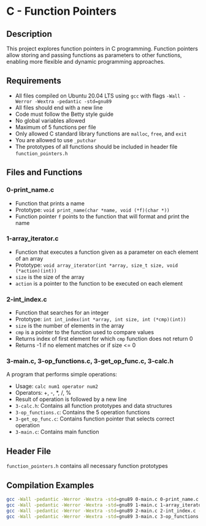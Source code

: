 # C - Function Pointers

## Description
This project explores function pointers in C programming. Function pointers allow storing and passing functions as parameters to other functions, enabling more flexible and dynamic programming approaches.

## Requirements
- All files compiled on Ubuntu 20.04 LTS using `gcc` with flags `-Wall -Werror -Wextra -pedantic -std=gnu89`
- All files should end with a new line
- Code must follow the Betty style guide
- No global variables allowed
- Maximum of 5 functions per file
- Only allowed C standard library functions are `malloc`, `free`, and `exit`
- You are allowed to use `_putchar`
- The prototypes of all functions should be included in header file `function_pointers.h`

## Files and Functions

### 0-print_name.c
- Function that prints a name
- Prototype: `void print_name(char *name, void (*f)(char *))`
- Function pointer `f` points to the function that will format and print the name

### 1-array_iterator.c
- Function that executes a function given as a parameter on each element of an array
- Prototype: `void array_iterator(int *array, size_t size, void (*action)(int))`
- `size` is the size of the array
- `action` is a pointer to the function to be executed on each element

### 2-int_index.c
- Function that searches for an integer
- Prototype: `int int_index(int *array, int size, int (*cmp)(int))`
- `size` is the number of elements in the array
- `cmp` is a pointer to the function used to compare values
- Returns index of first element for which `cmp` function does not return 0
- Returns -1 if no element matches or if size <= 0

### 3-main.c, 3-op_functions.c, 3-get_op_func.c, 3-calc.h
A program that performs simple operations:
- Usage: `calc num1 operator num2`
- Operators: +, -, *, /, %
- Result of operation is followed by a new line
- `3-calc.h`: Contains all function prototypes and data structures
- `3-op_functions.c`: Contains the 5 operation functions
- `3-get_op_func.c`: Contains function pointer that selects correct operation
- `3-main.c`: Contains main function

## Header File
`function_pointers.h` contains all necessary function prototypes

## Compilation Examples
```bash
gcc -Wall -pedantic -Werror -Wextra -std=gnu89 0-main.c 0-print_name.c -o print_name
gcc -Wall -pedantic -Werror -Wextra -std=gnu89 1-main.c 1-array_iterator.c -o array_iterator
gcc -Wall -pedantic -Werror -Wextra -std=gnu89 2-main.c 2-int_index.c -o int_index
gcc -Wall -pedantic -Werror -Wextra -std=gnu89 3-main.c 3-op_functions.c 3-get_op_func.c -o calc
